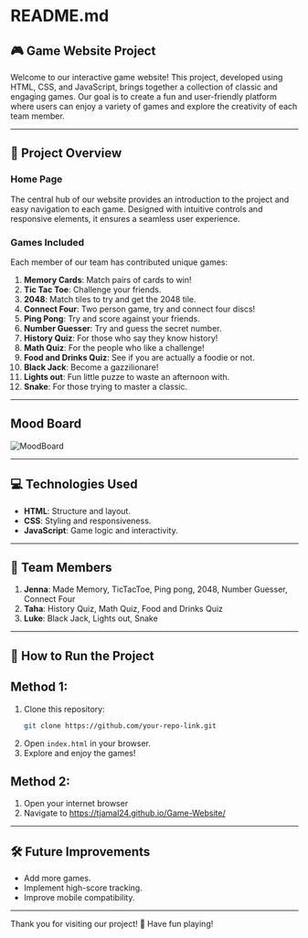 # README.md

## 🎮 Game Website Project

Welcome to our interactive game website! This project, developed using HTML, CSS, and JavaScript, brings together a collection of classic and engaging games. Our goal is to create a fun and user-friendly platform where users can enjoy a variety of games and explore the creativity of each team member.

---

## 🚀 Project Overview

### Home Page
The central hub of our website provides an introduction to the project and easy navigation to each game. Designed with intuitive controls and responsive elements, it ensures a seamless user experience.

### Games Included
Each member of our team has contributed unique games:

1. **Memory Cards**: Match pairs of cards to win!
2. **Tic Tac Toe**: Challenge your friends.
3. **2048**: Match tiles to try and get the 2048 tile.
4. **Connect Four**: Two person game, try and connect four discs!
6. **Ping Pong**: Try and score against your friends.
6. **Number Guesser**: Try and guess the secret number.
7. **History Quiz**: For those who say they know history!
8. **Math Quiz**: For the people who like a challenge!
9. **Food and Drinks Quiz**: See if you are actually a foodie or not.
10. **Black Jack**: Become a gazzilionare!
11. **Lights out**: Fun little puzze to waste an afternoon with.
12. **Snake**: For those trying to master a classic.

---

## Mood Board
![MoodBoard](https://github.com/user-attachments/assets/c525f4bd-6f62-4e25-a323-6f7596f9b5ce)

---

## 💻 Technologies Used
- **HTML**: Structure and layout.
- **CSS**: Styling and responsiveness.
- **JavaScript**: Game logic and interactivity.

---

## 👥 Team Members
1. **Jenna**: Made Memory, TicTacToe, Ping pong, 2048, Number Guesser, Connect Four
2. **Taha**: History Quiz, Math Quiz, Food and Drinks Quiz
3. **Luke**: Black Jack, Lights out, Snake

---

## 🌟 How to Run the Project
## Method 1:
1. Clone this repository:
   ```bash
   git clone https://github.com/your-repo-link.git
   ```
2. Open `index.html` in your browser.
3. Explore and enjoy the games!
## Method 2:
1. Open your internet browser
2. Navigate to https://tjamal24.github.io/Game-Website/
---


## 🛠️ Future Improvements
- Add more games.
- Implement high-score tracking.
- Improve mobile compatibility.

---

Thank you for visiting our project! 🎉 Have fun playing!
